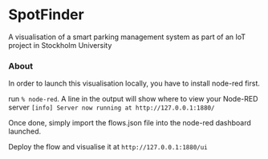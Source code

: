 SpotFinder
==========

A visualisation of a smart parking management system as part of an IoT project in Stockholm University

### About

In order to launch this visualisation locally, you have to install node-red first. 

run `% node-red`. A line in the output will show where to view your Node-RED server `[info] Server now running at http://127.0.0.1:1880/`

Once done, simply import the flows.json file into the node-red dashboard launched.

Deploy the flow and visualise it at `http://127.0.0.1:1880/ui`
